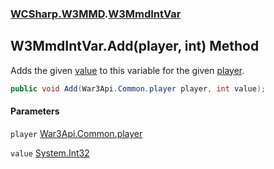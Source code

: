 ### [WCSharp.W3MMD](WCSharp.W3MMD.md 'WCSharp.W3MMD').[W3MmdIntVar](WCSharp.W3MMD.W3MmdIntVar.md 'WCSharp.W3MMD.W3MmdIntVar')

## W3MmdIntVar.Add(player, int) Method

Adds the given [value](WCSharp.W3MMD.W3MmdIntVar.Add(War3Api.Common.player,int).md#WCSharp.W3MMD.W3MmdIntVar.Add(War3Api.Common.player,int).value 'WCSharp.W3MMD.W3MmdIntVar.Add(War3Api.Common.player, int).value') to this variable for the given [player](WCSharp.W3MMD.W3MmdIntVar.Add(War3Api.Common.player,int).md#WCSharp.W3MMD.W3MmdIntVar.Add(War3Api.Common.player,int).player 'WCSharp.W3MMD.W3MmdIntVar.Add(War3Api.Common.player, int).player').

```csharp
public void Add(War3Api.Common.player player, int value);
```
#### Parameters

<a name='WCSharp.W3MMD.W3MmdIntVar.Add(War3Api.Common.player,int).player'></a>

`player` [War3Api.Common.player](https://docs.microsoft.com/en-us/dotnet/api/War3Api.Common.player 'War3Api.Common.player')

<a name='WCSharp.W3MMD.W3MmdIntVar.Add(War3Api.Common.player,int).value'></a>

`value` [System.Int32](https://docs.microsoft.com/en-us/dotnet/api/System.Int32 'System.Int32')